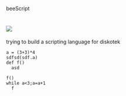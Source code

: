 beeScript

![](https://raw.github.com/NikolaMandic/beeScript/master/PeterM_Bee.png)
=========

trying to build a scripting language for diskotek


    a = (3+3)*4
    sdfsd(sdf.a)
    def f()
      asd
    
    f()
    while a<3;a=a+1
      f
    
    

